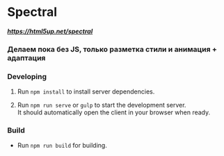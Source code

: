 # Spectral

***https://html5up.net/spectral***

### Делаем пока без JS, только разметка стили и анимация + адаптация

### Developing

1. Run `npm install` to install server dependencies.

2. Run `npm run serve` or `gulp` to start the development server.  
    It should automatically open the client in your browser when ready.

### Build

* Run `npm run build` for building.
